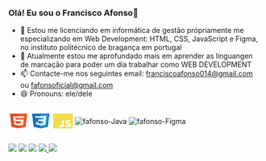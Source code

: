 ### Olá! Eu sou o Francisco Afonso👋

- 🔭 Estou me licenciando em informática de gestão própriamente me especializando em Web Development: HTML, CSS, JavaScript e Figma, no instituto politécnico de bragança em portugal
- 🌱 Atualmente estou me aprofundado mais em aprender as linguangen de marcação para poder um dia trabalhar como WEB DEVELOPMENT
- 📫 Contacte-me nos seguintes email: franciscoafonso014@gmail.com ou fafonsoficial@gmail.com
- 😄 Pronouns: ele/dele

<div style="display: inline_block"><br>
  <img align="center" alt="fafonso-HTML" height="30" width="40" src="https://raw.githubusercontent.com/devicons/devicon/master/icons/html5/html5-original.svg">
  <img align="center" alt="fafonso-CSS" height="30" width="40" src="https://raw.githubusercontent.com/devicons/devicon/master/icons/css3/css3-original.svg">
  <img align="center" alt="fafonso-Js" height="30" width="40" src="https://raw.githubusercontent.com/devicons/devicon/master/icons/javascript/javascript-plain.svg">
  <img align="center" alt="fafonso-Java" heigth="30" width="40" src="https://cdn.jsdelivr.net/gh/devicons/devicon@latest/icons/java/java-original-wordmark.svg">
  <img align="center" alt="fafonso-Figma" heigth="30" width="40" src="https://cdn.jsdelivr.net/gh/devicons/devicon@latest/icons/figma/figma-original.svg">  
</div>

  ##

  <div>
    <a href = "mailto:franciscoafonso014@gmail.com"><img src="https://img.shields.io/badge/-Gmail-%23333?style=for-the-badge&logo=gmail&logoColor=white" target="_blank"></a>
    <a href="https://www.linkedin.com/in/francisco-afonso-1b903b204/" target="_blank"><img src="https://img.shields.io/badge/-LinkedIn-%230077B5?style=for-the-badge&logo=linkedin&logoColor=white" target="_blank"></a>
    <a href="https://www.instagram.com/fafonsoficial/" target="_blank"><img src="https://img.shields.io/badge/Instagram-E4405F?style=for-the-badge&logo=instagram&logoColor=white" target="_blank"></a>
    <a href="#" target="_blank"><img src="https://img.shields.io/badge/WhatsApp-25D366?style=for-the-badge&logo=whatsapp&logoColor=white">
    <a href="https://www.facebook.com/franciscoafonso014?locale=pt_PT" target="_blank"><img src="https://img.shields.io/badge/Facebook-1877F2?style=for-the-badge&logo=facebook&logoColor=white">
    </div>
